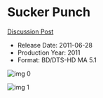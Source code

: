 # Sucker Punch

[Discussion Post](https://www.avsforum.com/threads/bass-eq-for-filtered-movies.2995212/post-57504256)

* Release Date: 2011-06-28
* Production Year: 2011
* Format: BD/DTS-HD MA 5.1

![img 0](https://i.imgur.com/DFReNlo.jpg)

![img 1](https://i.imgur.com/WWtWo4M.jpg)

